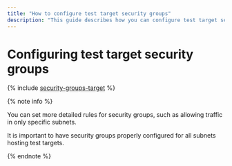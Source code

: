```yaml
---
title: "How to configure test target security groups"
description: "This guide describes how you can configure test target security groups."
---
```


# Configuring test target security groups

{% include [security-groups-target](../../_includes/load-testing/security-groups-target.md) %}

{% note info %}

You can set more detailed rules for security groups, such as allowing traffic in only specific subnets.

It is important to have security groups properly configured for all subnets hosting test targets.

{% endnote %}
